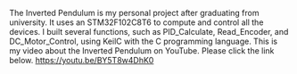 The Inverted Pendulum is my personal project after graduating from university.
It uses an STM32F102C8T6 to compute and control all the devices.
I built several functions, such as PID_Calculate, Read_Encoder, and DC_Motor_Control, using KeilC with the C programming language.
This is my video about the Inverted Pendulum on YouTube. Please click the link below.
https://youtu.be/BY5T8w4DhK0
